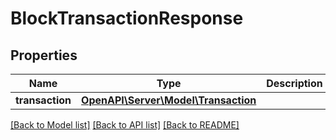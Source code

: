 # BlockTransactionResponse

## Properties
Name | Type | Description | Notes
------------ | ------------- | ------------- | -------------
**transaction** | [**OpenAPI\Server\Model\Transaction**](Transaction.md) |  | 

[[Back to Model list]](../README.md#documentation-for-models) [[Back to API list]](../README.md#documentation-for-api-endpoints) [[Back to README]](../README.md)


